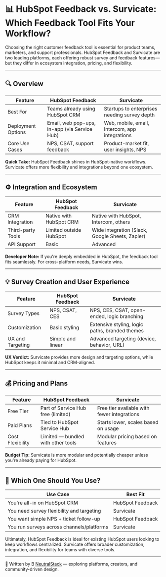 # 📊 HubSpot Feedback vs. Survicate: Which Feedback Tool Fits Your Workflow?

Choosing the right customer feedback tool is essential for product teams, marketers, and support professionals. HubSpot Feedback and Survicate are two leading platforms, each offering robust survey and feedback features—but they differ in ecosystem integration, pricing, and flexibility.

---

## 🔍 Overview

| Feature              | HubSpot Feedback                            | Survicate                                      |
|---------------------|---------------------------------------------|------------------------------------------------|
| Best For            | Teams already using HubSpot CRM             | Startups to enterprises needing survey depth   |
| Deployment Options  | Email, web pop-ups, in-app (via Service Hub)| Web, mobile, email, Intercom, app integrations |
| Core Use Cases      | NPS, CSAT, support feedback                 | Product-market fit, user insights, NPS         |

**Quick Take:** HubSpot Feedback shines in HubSpot-native workflows. Survicate offers more flexibility and integrations beyond one ecosystem.

---

## ⚙️ Integration and Ecosystem

| Feature               | HubSpot Feedback                         | Survicate                                      |
|----------------------|------------------------------------------|-------------------------------------------------|
| CRM Integration       | Native with HubSpot CRM                  | Native with HubSpot, Intercom, others          |
| Third-party Tools     | Limited outside HubSpot                  | Wide integration (Slack, Google Sheets, Zapier) |
| API Support           | Basic                                    | Advanced                                       |

**Developer Note:** If you're deeply embedded in HubSpot, the feedback tool fits seamlessly. For cross-platform needs, Survicate wins.

---

## 💡 Survey Creation and User Experience

| Feature               | HubSpot Feedback                         | Survicate                                      |
|----------------------|------------------------------------------|-------------------------------------------------|
| Survey Types         | NPS, CSAT, CES                           | NPS, CES, CSAT, open-ended, logic branching     |
| Customization        | Basic styling                            | Extensive styling, logic paths, branded themes  |
| UX and Targeting     | Simple and linear                        | Advanced targeting (device, behavior, URL)     |

**UX Verdict:** Survicate provides more design and targeting options, while HubSpot keeps it minimal and CRM-aligned.

---

## 💰 Pricing and Plans

| Feature               | HubSpot Feedback                         | Survicate                                      |
|----------------------|------------------------------------------|-------------------------------------------------|
| Free Tier             | Part of Service Hub free (limited)       | Free tier available with fewer integrations     |
| Paid Plans            | Tied to HubSpot Service Hub              | Starts lower, scales based on usage            |
| Cost Flexibility      | Limited — bundled with other tools       | Modular pricing based on features              |

**Budget Tip:** Survicate is more modular and potentially cheaper unless you're already paying for HubSpot.

---

## 🧭 Which One Should You Use?

| Use Case                                  | Best Fit          |
|-------------------------------------------|--------------------|
| You're all-in on HubSpot CRM              | HubSpot Feedback   |
| You need survey flexibility and targeting | Survicate          |
| You want simple NPS + ticket follow-up    | HubSpot Feedback   |
| You run surveys across channels/platforms | Survicate          |

Ultimately, HubSpot Feedback is ideal for existing HubSpot users looking to keep workflows centralized. Survicate offers broader customization, integration, and flexibility for teams with diverse tools.

---

📝 Written by B [NeutralStack](https://github.com/neutralstack) — exploring platforms, creators, and community-driven design.
